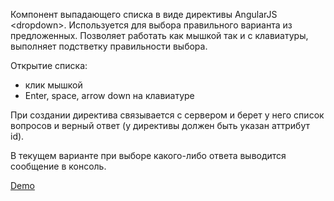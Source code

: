 Компонент выпадающего списка в виде директивы AngularJS &lt;dropdown&gt;. Используется для выбора правильного варианта из предложенных. Позволяет работать как мышкой так и с клавиатуры, выполняет подстветку правильности выбора.

Открытие списка:
- клик мышкой
- Enter, space, arrow down на клавиатуре

При создании директива связывается с сервером и берет у него список вопросов и верный ответ (у директивы должен быть указан аттрибут id).

В текущем варианте при выборе какого-либо ответа выводится сообщение в консоль.


<a href="http://23.252.107.189/share/skyeng/">Demo</a>
